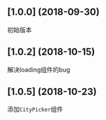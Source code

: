 ## [1.0.0] (2018-09-30)
初始版本

## [1.0.2] (2018-10-15)
解决loading组件的bug

## [1.0.5] (2018-10-23)
添加`CityPicker`组件



